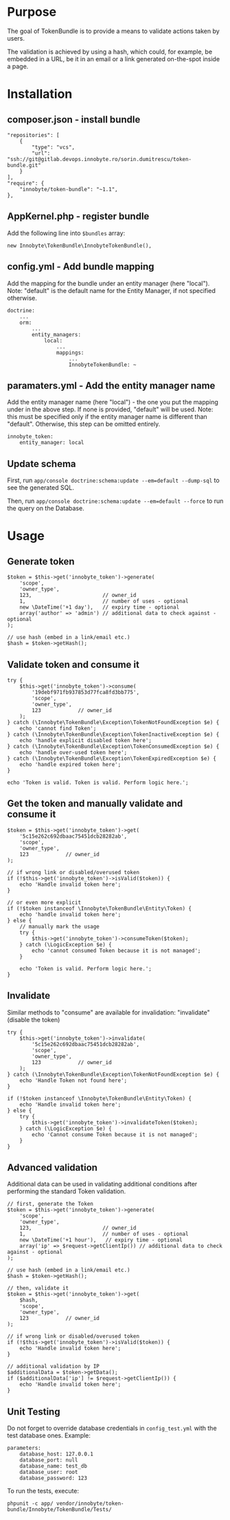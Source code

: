 # Purpose

The goal of TokenBundle is to provide a means to validate actions taken by users.

The validation is achieved by using a hash, which could, for example, be embedded in a URL, be it in an email or a link generated on-the-spot inside a page.

# Installation

## composer.json - install bundle

    "repositories": [
        {
            "type": "vcs",
            "url": "ssh://git@gitlab.devops.innobyte.ro/sorin.dumitrescu/token-bundle.git"
        }
    ],
    "require": {
        "innobyte/token-bundle": "~1.1",
    },

## AppKernel.php - register bundle

Add the following line into `$bundles` array:

    new Innobyte\TokenBundle\InnobyteTokenBundle(),

## config.yml - Add bundle mapping

Add the mapping for the bundle under an entity manager (here "local").
Note: "default" is the default name for the Entity Manager, if not specified otherwise.

    doctrine:
        ...
        orm:
            ...
            entity_managers:
                local:
                    ...
                    mappings:
                        ...
                        InnobyteTokenBundle: ~

## paramaters.yml - Add the entity manager name

Add the entity manager name (here "local") - the one you put the mapping under in the above step.
If none is provided, "default" will be used.
Note: this must be specified only if the entity manager name is different than "default". Otherwise, this step can be omitted entirely.

    innobyte_token:
        entity_manager: local


## Update schema

First, run ```app/console doctrine:schema:update --em=default --dump-sql``` to see the generated SQL.

Then, run ```app/console doctrine:schema:update --em=default --force``` to run the query on the Database.

# Usage

## Generate token

    $token = $this->get('innobyte_token')->generate(
        'scope',
        'owner_type',
        123,                       // owner_id
        1,                         // number of uses - optional
        new \DateTime('+1 day'),   // expiry time - optional
        array('author' => 'admin') // additional data to check against - optional
    );

    // use hash (embed in a link/email etc.)
    $hash = $token->getHash();

## Validate token and consume it
    try {
        $this->get('innobyte_token')->consume(
            '19debf971fb937853d77fca8fd3bb775',
            'scope',
            'owner_type',
            123            // owner_id
        );
    } catch (\Innobyte\TokenBundle\Exception\TokenNotFoundException $e) {
        echo 'cannot find Token';
    } catch (\Innobyte\TokenBundle\Exception\TokenInactiveException $e) {
        echo 'handle explicit disabled token here';
    } catch (\Innobyte\TokenBundle\Exception\TokenConsumedException $e) {
        echo 'handle over-used token here';
    } catch (\Innobyte\TokenBundle\Exception\TokenExpiredException $e) {
        echo 'handle expired token here';
    }

    echo 'Token is valid. Token is valid. Perform logic here.';

## Get the token and manually validate and consume it
    $token = $this->get('innobyte_token')->get(
        '5c15e262c692dbaac75451dcb28282ab',
        'scope',
        'owner_type',
        123            // owner_id
    );

    // if wrong link or disabled/overused token
    if (!$this->get('innobyte_token')->isValid($token)) {
        echo 'Handle invalid token here';
    }

    // or even more explicit
    if (!$token instanceof \Innobyte\TokenBundle\Entity\Token) {
        echo 'handle invalid token here';
    } else {
        // manually mark the usage
        try {
            $this->get('innobyte_token')->consumeToken($token);
        } catch (\LogicException $e) {
            echo 'cannot consumed Token because it is not managed';
        }

        echo 'Token is valid. Perform logic here.';
    }

## Invalidate
Similar methods to "consume" are available for invalidation: "invalidate" (disable the token)

    try {
        $this->get('innobyte_token')->invalidate(
            '5c15e262c692dbaac75451dcb28282ab',
            'scope',
            'owner_type',
            123            // owner_id
        );
    } catch (\Innobyte\TokenBundle\Exception\TokenNotFoundException $e) {
        echo 'Handle Token not found here';
    }

    if (!$token instanceof \Innobyte\TokenBundle\Entity\Token) {
        echo 'Handle invalid token here';
    } else {
        try {
            $this->get('innobyte_token')->invalidateToken($token);
        } catch (\LogicException $e) {
            echo 'Cannot consume Token because it is not managed';
        }
    }

## Advanced validation
Additional data can be used in validating additional conditions after performing the standard Token validation.

    // first, generate the Token
    $token = $this->get('innobyte_token')->generate(
        'scope',
        'owner_type',
        123,                       // owner_id
        1,                         // number of uses - optional
        new \DateTime('+1 hour'),   // expiry time - optional
        array('ip' => $request->getClientIp()) // additional data to check against - optional
    );

    // use hash (embed in a link/email etc.)
    $hash = $token->getHash();
    
    // then, validate it
    $token = $this->get('innobyte_token')->get(
        $hash,
        'scope',
        'owner_type',
        123            // owner_id
    );

    // if wrong link or disabled/overused token
    if (!$this->get('innobyte_token')->isValid($token)) {
        echo 'Handle invalid token here';
    }
    
    // additional validation by IP
    $additionalData = $token->getData();
    if ($additionalData['ip'] != $request->getClientIp()) {
        echo 'Handle invalid token here';
    }

## Unit Testing
Do not forget to override database credentials in ```config_test.yml``` with the test database ones. Example:

    parameters:
        database_host: 127.0.0.1
        database_port: null
        database_name: test_db
        database_user: root
        database_password: 123

To run the tests, execute:

    phpunit -c app/ vendor/innobyte/token-bundle/Innobyte/TokenBundle/Tests/
